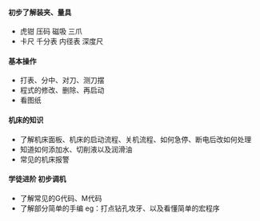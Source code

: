 #### 初步了解装夹、量具 
- 虎钳 压码 磁吸 三爪
- 卡尺 千分表 内径表 深度尺

#### 基本操作
 - 打表、分中、对刀、测刀摆
 - 程式的修改、删除、再启动
 - 看图纸

#### 机床的知识

- 了解机床面板、机床的启动流程、关机流程、如何急停、断电后改如何处理
- 知道如何添加水、切削液以及润滑油
- 常见的机床报警

#### 学徒进阶 初步调机

- 了解常见的G代码、M代码
- 了解部分简单的手编 eg：打点钻孔攻牙、以及看懂简单的宏程序